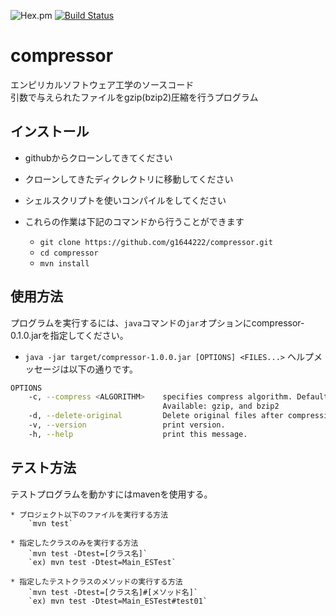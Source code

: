![Hex.pm](https://img.shields.io/hexpm/l/Apa)
[![Build Status](https://travis-ci.com/g1644222/compressor.svg?token=xdZ1c89i5sEL5QfrybCz&branch=master)](https://travis-ci.com/g1644222/compressor)

# compressor
エンピリカルソフトウェア工学のソースコード  
引数で与えられたファイルをgzip(bzip2)圧縮を行うプログラム  

## インストール
* githubからクローンしてきてください
* クローンしてきたディクレクトリに移動してください
* シェルスクリプトを使いコンパイルをしてください  

* これらの作業は下記のコマンドから行うことができます
    * `git clone https://github.com/g1644222/compressor.git`  
    * `cd compressor`
    * `mvn install`

## 使用方法
プログラムを実行するには、`java`コマンドの`jar`オプションにcompressor-0.1.0.jarを指定してください。  
* `java -jar target/compressor-1.0.0.jar [OPTIONS] <FILES...>`
ヘルプメッセージは以下の通りです。
```sh
OPTIONS
    -c, --compress <ALGORITHM>    specifies compress algorithm. Default is `gzip`.
                                  Available: gzip, and bzip2
    -d, --delete-original         Delete original files after compression.
    -v, --version                 print version.
    -h, --help                    print this message.
```

## テスト方法
テストプログラムを動かすにはmavenを使用する。

    * プロジェクト以下のファイルを実行する方法
        `mvn test`

    * 指定したクラスのみを実行する方法
        `mvn test -Dtest=[クラス名]`
        `ex) mvn test -Dtest=Main_ESTest`

    * 指定したテストクラスのメソッドの実行する方法
        `mvn test -Dtest=[クラス名]#[メソッド名]`
        `ex) mvn test -Dtest=Main_ESTest#test01`
    
<!-- ## アップデート予定
バージョン表示の実装 -->
